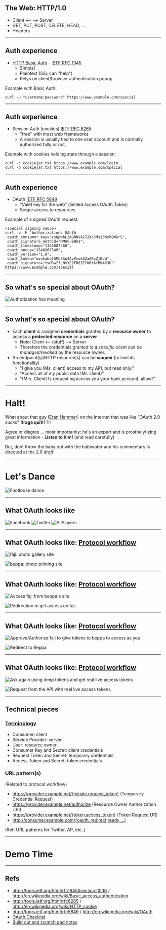 ## The Web: HTTP/1.0

*  Client <-- --> Server
*  GET, PUT, POST, DELETE, HEAD, ...
*  Headers

----

## Auth experience

*  [HTTP Basic Auth](http://en.wikipedia.org/wiki/Basic_access_authentication) - [IETF RFC 1945](http://tools.ietf.org/html/rfc1945#section-10.16)
   *  Simple!
   *  Plaintext (SSL can "help")
   *  Relys on client/browser authentication popup

Example with Basic Auth:

    curl -u "username:password" https://www.example.com/special

----

## Auth experience

*  Session Auth (cookies) [IETF RFC 6265](http://tools.ietf.org/html/rfc6265)
   *  "free" with most web frameworks
   *  A session is usually tied to one user account and is normally authorized fully or not.

Example with cookies holding state through a session:

    curl -c cookiejar.txt https://www.example.com/login
    curl -b cookiejar.txt https://www.example.com/special

----

## Auth experience

*  OAuth [IETF RFC 5849](http://tools.ietf.org/html/rfc5849)
   *  "Valet key for the web" (limited access OAuth Token)
   *  Scope access to resources

Example of a signed OAuth request:

    <special signing sauce>
    curl -v -H 'Authorization: OAuth
     oauth_consumer_key="zsQpwbL3AGRNV4272Xc8Msi3hxhQWGrS",
     oauth_signature_method="HMAC-SHA1",
     oauth_timestamp="1346887460",
     oauth_nonce="1548267549",
     oauth_version="1.0",
     oauth_token="wvokahqtGMLS5o4AvVvokGZaA9pZjBcW",
     oauth_signature="tvHRw2fLNxYE2FR62EfH6tAfBW4%3D"'
    https://www.example.com/special


----

## So what's so special about OAuth?

![Authorization has meaning](http://hueniverse.com/wp-content/uploads/2007/12/My-Endpoints.png)

----

## So what's so special about OAuth?

*  Each **client** is assigned **credentials** granted by a **resource owner** to access a **protected resource** on a **server**
   *  Note: Client <-- (stuff) --> Server
   *  Therefore the credentials granted to a *specific client* can be *managed/revoked* by the resource owner.
*  An endpoint(s)/HTTP resource(s) can be **scoped** (to limit its functionality)
   *  "I give you (Ms. client) access to my API, but read only."
   *  "Access all of my public data (Mr. client)"
   *  "(Mrs. Client) Is requesting access you your bank account, allow?"

----

# Halt!

What about that guy ([Eran Hammer](http://hueniverse.com/oauth/)) on the internet that was like "OAuth 2.0 sucks" **!!rage quit!!** ?!!

Agree or disgree … most importantly: he's an expert and is prosthelytizing great information - **Listen to him!** (and read carefully)

But, dont throw the baby out with the bathwater and his commentary is directed at the 2.0 *draft*

----

# Let's Dance

![Footloose dance](http://f.cl.ly/items/2f1T0o283F2T1B1a3V0Y/footlose1_i270x270.jpg)

----

## What OAuth looks like

![Facebook](http://f.cl.ly/items/1d2i1g2R3S2L3b2b2X3O/20120906001549.png)
![Twitter](http://f.cl.ly/items/031j2u1K1b2P1i1e3u1G/20120906001612.png)
![AllPlayers](http://f.cl.ly/items/2A2F3P2I1D3p0T2E390d/20120906001808.png)

----

## What OAuth looks like: [Protocol workflow](http://hueniverse.com/oauth/guide/workflow/)

![faji: photo gallery site](http://hueniverse.com/wp-content/uploads/2009/09/screen1.png)

![beppa: photo printing site](http://hueniverse.com/wp-content/uploads/2009/09/screen2.png)

----

## What OAuth looks like: [Protocol workflow](http://hueniverse.com/oauth/guide/workflow/)

![Access faji from beppa's site](http://hueniverse.com/wp-content/uploads/2009/12/flow2grfc.png)

![Redirection to get access on faji](http://hueniverse.com/wp-content/uploads/2009/09/screen3.png)

----

## What OAuth looks like: [Protocol workflow](http://hueniverse.com/oauth/guide/workflow/)

![Approve/Authorize faji to give tokens to beppa to access as you](http://hueniverse.com/wp-content/uploads/2009/09/screen4.png)

![Redirect to Beppa](http://hueniverse.com/wp-content/uploads/2009/09/screen5.png)

----

## What OAuth looks like: [Protocol workflow](http://hueniverse.com/oauth/guide/workflow/)

![Ask again using temp tokens and get real live access tokens](http://hueniverse.com/wp-content/uploads/2009/12/flow3grfc.png)

![Request from the API with real live access tokens](http://hueniverse.com/wp-content/uploads/2009/09/screen6.png)

----

## Technical pieces

### [Terminology](http://tools.ietf.org/html/rfc5849#section-1.1)

*  Consumer:  client
*  Service Provider:  server
*  User:  resource owner
*  Consumer Key and Secret:  client credentials
*  Request Token and Secret:  temporary credentials
*  Access Token and Secret:  token credentials


### URL pattern(s)

(Related to protocol workflow)

*  https://provider.example.net/{initiate,request_token} (Temporary Credential Request)
*  https://provider.example.net/authorize (Resource Owner Authorization URI)
*  https://provider.example.net/{token,access_token} (Token Request UR)
*  http://consumer.example.com/{oauth_redirect,ready,...}

(Ref: URL patterns for Twitter, AP, etc..)

----

# Demo Time


----

## Refs

*  http://tools.ietf.org/html/rfc1945#section-10.16 / http://en.wikipedia.org/wiki/Basic_access_authentication
*  http://tools.ietf.org/html/rfc6265 / http://en.wikipedia.org/wiki/HTTP_cookie
*  http://tools.ietf.org/html/rfc5849 / http://en.wikipedia.org/wiki/OAuth
*  [OAuth Checklist](http://oauthchecklist.org/)
*  [Build out and scratch pad notes](https://gist.github.com/1595718)

